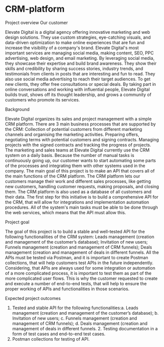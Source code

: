 # CRM-platform
Project overview Our customer

Elevate Digital is a digital agency offering innovative marketing and web design solutions. They use custom strategies, eye-catching visuals, and data-driven optimization to make online experiences that are fun and increase the visibility of a company's brand.
Elevate Digital's most important services are managing social media, making content, SEO, PPC advertising, web design, and email marketing. By leveraging social media, they showcase their expertise and build brand awareness. They show their skills and credibility by sharing success stories, industry trends, and testimonials from clients in posts that are interesting and fun to read. They also use social media advertising to reach their target audiences. To get new clients, they offer free consultations or special deals. By taking part in online conversations and working with influential people, Elevate Digital builds trust, shows off its thought leadership, and grows a community of customers who promote its services.

Background

Elevate Digital organizes its sales and project management with a simple CRM platform. There are 3 main business processes that are supported by the CRM:
Collection of potential customers from different marketing channels and organising the marketing activities.
Preparing offers, negotiating terms with potential customers and signing contracts.
Managing projects with the signed contracts and tracking the progress of projects.
The marketing and sales teams at Elevate Digital currently use the CRM system on a daily basis. Because the number of manual tasks is continuously going up, our customer wants to start automating some parts of the processes and integrating them with other systems used in the company.
The main goal of this project is to make an API that covers all of the main functions of the CRM platform. The CRM platform lets our customers manage their work and different sales processes, like getting new customers, handling customer requests, making proposals, and closing them. The CRM platform is also used as a database of all customers and their data. The first step for this initiative is to build a comprehensive API for the CRM, that will allow for integrations and implementation automation procedures. All of the system's main tasks must be able to be done through the web services, which means that the API must allow this.

Project goal

The goal of this project is to build a stable and well-tested API for the following functionalities of the CRM system:
Leads management (creation and management of the customer’s database);
Invitation of new users;
Funnels management (creation and management of CRM funnels);
Deals management (creation and management of deals in different funnels.
All the APIs must be tested via Postman, and it is important to create Postman collections, that will help customers test APIs in the future independently.
Considering, that APIs are always used for some integration or automation of a more complicated process, it is important to test them as part of the more complicated user flows. This is why the customer requested to create and execute a number of end-to-end tests, that will help to ensure the proper working of APIs and functionalities in those scenarios.

Expected project outcomes

1. Tested and stable API for the following functionalities:a. Leads management (creation and management of the customer’s database);
b. Invitation of new users;
c. Funnels management (creation and management of CRM funnels);
d. Deals management (creation and management of deals in different funnels. 2. Testing documentation in a form of test cases and end-to-end test cases.
3. Postman collections for testing of API.
